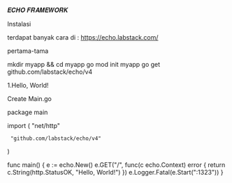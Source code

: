 𝑬𝑪𝑯𝑶 𝑭𝑹𝑨𝑴𝑬𝑾𝑶𝑹𝑲

Instalasi 

terdapat banyak cara di :
https://echo.labstack.com/

pertama-tama

 mkdir myapp && cd myapp
 go mod init myapp
 go get github.com/labstack/echo/v4

1.Hello, World!

  Create Main.go

  package main

  import (
	 "net/http"
	
	 "github.com/labstack/echo/v4"
  )

  func main() {
	e := echo.New()
	e.GET("/", func(c echo.Context) error {
		return c.String(http.StatusOK, "Hello, World!")
	})
	e.Logger.Fatal(e.Start(":1323"))
  }